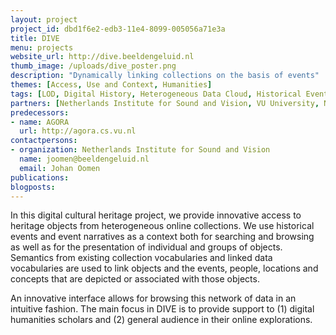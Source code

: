 ```yaml
---
layout: project
project_id: dbd1f6e2-edb3-11e4-8099-005056a71e3a
title: DIVE
menu: projects
website_url: http://dive.beeldengeluid.nl
thumb_image: /uploads/dive_poster.png
description: "Dynamically linking collections on the basis of events"
themes: [Access, Use and Context, Humanities]
tags: [LOD, Digital History, Heterogeneous Data Cloud, Historical Events]
partners: [Netherlands Institute for Sound and Vision, VU University, National Library of the Netherlands, Frontwise]
predecessors: 
- name: AGORA
  url: http://agora.cs.vu.nl
contactpersons: 
- organization: Netherlands Institute for Sound and Vision
  name: joomen@beeldengeluid.nl
  email: Johan Oomen
publications: 
blogposts: 
---
```


In this digital cultural heritage project, we provide innovative access to heritage objects from heterogeneous online collections. We use historical events and event narratives as a context both for searching and browsing as well as for the presentation of individual and groups of objects. Semantics from existing collection vocabularies and linked data vocabularies are used to link objects and the events, people, locations and concepts that are depicted or associated with those objects.

An innovative interface allows for browsing this network of data in an intuitive fashion. The main focus in DIVE is to provide support to (1) digital humanities scholars and (2) general audience in their online explorations.
